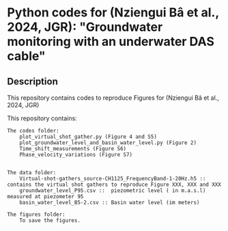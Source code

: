 # Python codes for (Nziengui Bâ et al., 2024, JGR): "Groundwater monitoring with an underwater DAS cable"

## Description 

This repository contains codes to reproduce Figures for (Nziengui Bâ et al., 2024, JGR)

This repository contains:

    The codes folder:
        plot_virtual_shot_gather.py (Figure 4 and S5)
        plot_groundwater_level_and_basin_water_level.py (Figure 2)
        Time_shift_measurements (Figure S6)
        Phase_velocity_variations (Figure S7)
	 

    The data folder:
        Virtual-shot-gathers_source-CH1125_FrequencyBand-1-20Hz.h5 :: contains the virtual shot gathers to reproduce Figure XXX, XXX and XXX
        groundwater_level_P95.csv ::  piezometric level ( in m.a.s.l) measured at piezometer 95 
        basin_water_level_B5-2.csv :: Basin water level (im meters)

    The figures folder:
        To save the figures. 
